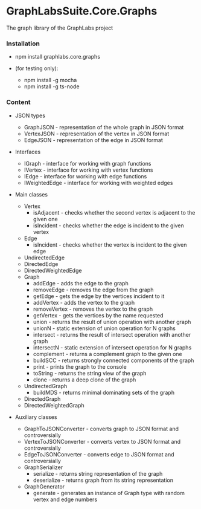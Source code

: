 # GraphLabsSuite.Core.Graphs
The graph library of the GraphLabs project

### Installation
* npm install graphlabs.core.graphs

* (for testing only):
    * npm install -g mocha
    * npm install -g ts-node

### Content
* JSON types
    * GraphJSON - representation of the whole graph in JSON format
    * VertexJSON - representation of the vertex in JSON format
    * EdgeJSON - representation of the edge in JSON format

* Interfaces
    * IGraph - interface for working with graph functions
    * IVertex - interface for working with vertex functions
    * IEdge - interface for working with edge functions
    * IWeightedEdge - interface for working with weighted edges

* Main classes
    * Vertex
        * isAdjacent - checks whether the second vertex is adjacent to the given one
        * isIncident - checks whether the edge is incident to the given vertex
    * Edge
        * isIncident - checks whether the vertex is incident to the given edge
    * UndirectedEdge
    * DirectedEdge
    * DirectedWeightedEdge
    * Graph
        * addEdge - adds the edge to the graph
        * removeEdge - removes the edge from the graph
        * getEdge - gets the edge by the vertices incident to it
        * addVertex - adds the vertex to the graph
        * removeVertex - removes the vertex to the graph
        * getVertex - gets the vertices by the name requested
        * union - returns the result of union operation with another graph
        * unionN - static extension of union operation for N graphs
        * intersect - returns the result of intersect operation with another graph
        * intersectN - static extension of intersect operation for N graphs
        * complement - returns a complement graph to the given one
        * buildSCC - returns strongly connected components of the graph
        * print - prints the graph to the console
        * toString - returns the string view of the graph
        * clone - returns a deep clone of the graph
    * UndirectedGraph
        * buildMDS - returns minimal dominating sets of the graph
    * DirectedGraph
    * DirectedWeightedGraph

* Auxiliary classes
    * GraphToJSONConverter - converts graph to JSON format and controversially
    * VertexToJSONConverter - converts vertex to JSON format and controversially
    * EdgeToJSONConverter - converts edge to JSON format and controversially
    * GraphSerializer
        * serialize - returns string representation of the graph
        * deserialize - returns graph from its string representation
    * GraphGenerator
        * generate - generates an instance of Graph type with random vertex and edge numbers